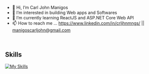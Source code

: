 - 👋 Hi, I’m Carl John Manigos
- 👀 I’m interested in building Web apps and Softwares
- 🌱 I’m currently learning ReactJS and ASP.NET Core Web API
- 📫 How to reach me ... 
https://www.linkedin.com/in/crljhnmngs/ ||
manigoscarljohn@gmail.com

<br />

<h2> Skills  </h2>

[![My Skills](https://skillicons.dev/icons?i=html,css,js,sass,tailwind,cs,php,sql)](https://skillicons.dev)



